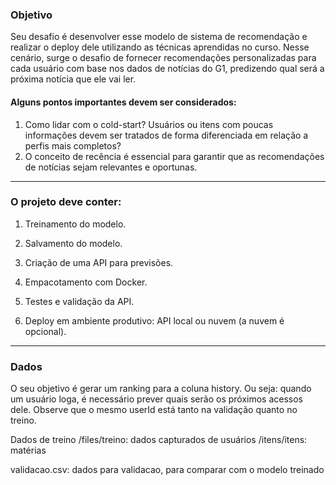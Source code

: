 ### Objetivo

Seu desafio é desenvolver esse modelo de sistema de recomendação e realizar o deploy dele utilizando as
técnicas aprendidas no curso. Nesse cenário, surge o desafio de fornecer recomendações personalizadas para
cada usuário com base nos dados de notícias do G1, predizendo qual será a próxima notícia que ele vai ler.

#### Alguns pontos importantes devem ser considerados:

1. Como lidar com o cold-start? Usuários ou itens com poucas informações devem ser tratados de forma diferenciada em relação a perfis mais completos?
2. O conceito de recência é essencial para garantir que as recomendações de notícias sejam relevantes e oportunas.

---

### O projeto deve conter:

1. Treinamento do modelo.

2. Salvamento do modelo.

3. Criação de uma API para previsões.

4. Empacotamento com Docker.

5. Testes e validação da API.

6. Deploy em ambiente produtivo: API local ou nuvem (a nuvem é opcional).

---

### Dados

O seu objetivo é gerar um ranking para a coluna history. Ou seja: quando um usuário loga, é necessário prever
quais serão os próximos acessos dele. Observe que o mesmo userId está tanto na validação quanto no treino.

Dados de treino
/files/treino: dados capturados de usuários
/itens/itens: matérias

validacao.csv: dados para validacao, para comparar com o modelo treinado
